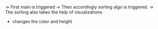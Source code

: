 -> First main is triggered
-> Then accordingly sorting algo is triggered. 
-> The sorting also takes the help of visualizations
   - changes the color and height